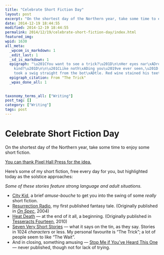 ```yaml
---
title: "Celebrate Short Fiction Day"
layout: post
excerpt: "On the shortest day of the Northern year, take some time to enjoy some short fiction."
date: 2014-12-19 18:44:55
modified: 2014-12-19 18:44:55
permalink: 2014/12/19/celebrate-short-fiction-day/index.html
featured_img: 
wpid: 1630
all_meta: 
  _wpcom_is_markdown: 1
  _edit_last: 1
  _sd_is_markdown: 1
  epigraph: "\u201CYou want to see a trick?\u201D\n\nHer eyes nar\xADrowed. \u201CWhat
    kind?\u201D\n\n\u201CLike noth\xADing you\u2019ve ever seen,\u201D he said, and
    took a swig straight from the bot\xADtle. Red wine stained his teeth. \u201CPromise.\u201D"
  epigraph_citation: From "The Trick"
  _wpas_done_all: 1
  
  
taxonomy_terms_all: ["Writing"]
post_tag: []
category: ["Writing"]
tags: post
---
```


# Celebrate Short Fiction Day

On the shortest day of the Northern year, take some time to enjoy some short fiction.

[You can thank Pixel Hall Press for the idea.](http://www.pixelhallpress.com/CelebrateShortFictionDay.html)

Here’s some of my short fiction, free every day for you, but highlighted today as the solstice approaches:

*Some of these stories feature strong language and adult situations.*

- [City Kid](http://patrickjohanneson.com/fiction/city-kid/), a brief *amuse-bouche* to get you into the swing of some *really* short fiction.
- [Resurrection Radio](http://patrickjohanneson.com/fiction/resurrection-radio/), my first published fantasy tale. (Originally published in [*On Spec*](http://onspec.ca/), 2004)
- [Heat Death](http://patrickjohanneson.com/fiction/heat-death/) — at the end of it all, a beginning. (Originally published in [Tesseracts Fourteen](http://www.edgewebsite.com/books/tess14/t14-catalog.html), 2010)
- [Seven Very Short Stories](http://patrickjohanneson.com/fiction/seven-very-short-stories/) — what it says on the tin, as they say. Stories in 1024 *characters* or less. My personal favourite is “The Trick”; a lot of people seem to like “The Wait”.
- And in closing, something amusing — [Stop Me if You’ve Heard This One](http://patrickjohanneson.com/fiction/stop-me-if-youve-heard-this-one/) — never published, though not for lack of trying.